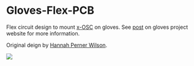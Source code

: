 Gloves-Flex-PCB
===============

Flex circuit design to mount [x-OSC](http://www.x-io.co.uk/products/x-osc/) on gloves.  See [post](http://theglovesproject.com/flex-breakout-board/) on gloves project website for more information.

Original deign by [Hannah Perner Wilson](http://www.plusea.at/).

<img src="https://raw.github.com/xioTechnologies/Gloves-Flex-PCB/master/Gloves%20Flex%20PCB.png"/>
